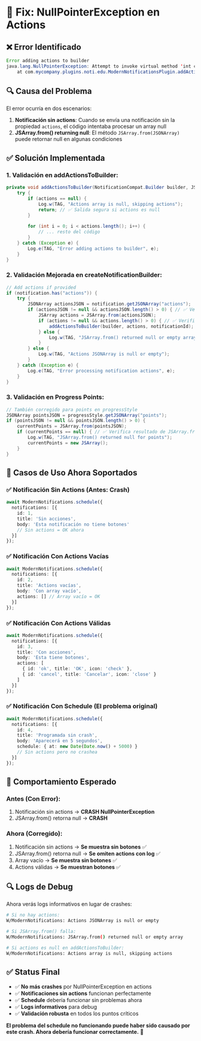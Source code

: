 # 🔧 Fix: NullPointerException en Actions

## ❌ **Error Identificado**

```java
Error adding actions to builder
java.lang.NullPointerException: Attempt to invoke virtual method 'int com.getcapacitor.JSArray.length()' on a null object reference
    at com.mycompany.plugins.noti.edu.ModernNotificationsPlugin.addActionsToBuilder(ModernNotificationsPlugin.java:646)
```

## 🔍 **Causa del Problema**

El error ocurría en dos escenarios:

1. **Notificación sin actions**: Cuando se envía una notificación sin la propiedad `actions`, el código intentaba procesar un array null
2. **JSArray.from() returning null**: El método `JSArray.from(JSONArray)` puede retornar null en algunas condiciones

## ✅ **Solución Implementada**

### **1. Validación en addActionsToBuilder:**

```java
private void addActionsToBuilder(NotificationCompat.Builder builder, JSArray actions, int notificationId) {
    try {
        if (actions == null) {
            Log.w(TAG, "Actions array is null, skipping actions");
            return; // ✅ Salida segura si actions es null
        }
        
        for (int i = 0; i < actions.length(); i++) {
            // ... resto del código
        }
    } catch (Exception e) {
        Log.e(TAG, "Error adding actions to builder", e);
    }
}
```

### **2. Validación Mejorada en createNotificationBuilder:**

```java
// Add actions if provided
if (notification.has("actions")) {
    try {
        JSONArray actionsJSON = notification.getJSONArray("actions");
        if (actionsJSON != null && actionsJSON.length() > 0) { // ✅ Verifica null y longitud
            JSArray actions = JSArray.from(actionsJSON);
            if (actions != null && actions.length() > 0) { // ✅ Verifica resultado de JSArray.from()
                addActionsToBuilder(builder, actions, notificationId);
            } else {
                Log.w(TAG, "JSArray.from() returned null or empty array");
            }
        } else {
            Log.w(TAG, "Actions JSONArray is null or empty");
        }
    } catch (Exception e) {
        Log.e(TAG, "Error processing notification actions", e);
    }
}
```

### **3. Validación en Progress Points:**

```java
// También corregido para points en progressStyle
JSONArray pointsJSON = progressStyle.getJSONArray("points");
if (pointsJSON != null && pointsJSON.length() > 0) {
    currentPoints = JSArray.from(pointsJSON);
    if (currentPoints == null) { // ✅ Verifica resultado de JSArray.from()
        Log.w(TAG, "JSArray.from() returned null for points");
        currentPoints = new JSArray();
    }
}
```

## 🧪 **Casos de Uso Ahora Soportados**

### **✅ Notificación Sin Actions (Antes: Crash)**
```typescript
await ModernNotifications.schedule({
  notifications: [{
    id: 1,
    title: 'Sin acciones',
    body: 'Esta notificación no tiene botones'
    // Sin actions = OK ahora
  }]
});
```

### **✅ Notificación Con Actions Vacías**
```typescript
await ModernNotifications.schedule({
  notifications: [{
    id: 2,
    title: 'Actions vacías',
    body: 'Con array vacío',
    actions: [] // Array vacío = OK
  }]
});
```

### **✅ Notificación Con Actions Válidas**
```typescript
await ModernNotifications.schedule({
  notifications: [{
    id: 3,
    title: 'Con acciones',
    body: 'Esta tiene botones',
    actions: [
      { id: 'ok', title: 'OK', icon: 'check' },
      { id: 'cancel', title: 'Cancelar', icon: 'close' }
    ]
  }]
});
```

### **✅ Notificación Con Schedule (El problema original)**
```typescript
await ModernNotifications.schedule({
  notifications: [{
    id: 4,
    title: 'Programada sin crash',
    body: 'Aparecerá en 5 segundos',
    schedule: { at: new Date(Date.now() + 5000) }
    // Sin actions pero no crashea
  }]
});
```

## 📱 **Comportamiento Esperado**

### **Antes (Con Error):**
1. Notificación sin actions → **CRASH NullPointerException**
2. JSArray.from() retorna null → **CRASH**

### **Ahora (Corregido):**
1. Notificación sin actions → **Se muestra sin botones** ✅
2. JSArray.from() retorna null → **Se omiten actions con log** ✅
3. Array vacío → **Se muestra sin botones** ✅
4. Actions válidas → **Se muestran botones** ✅

## 🔍 **Logs de Debug**

Ahora verás logs informativos en lugar de crashes:

```bash
# Si no hay actions:
W/ModernNotifications: Actions JSONArray is null or empty

# Si JSArray.from() falla:
W/ModernNotifications: JSArray.from() returned null or empty array

# Si actions es null en addActionsToBuilder:
W/ModernNotifications: Actions array is null, skipping actions
```

## ✅ **Status Final**

- ✅ **No más crashes** por NullPointerException en actions
- ✅ **Notificaciones sin actions** funcionan perfectamente
- ✅ **Schedule** debería funcionar sin problemas ahora
- ✅ **Logs informativos** para debug
- ✅ **Validación robusta** en todos los puntos críticos

**El problema del schedule no funcionando puede haber sido causado por este crash. Ahora debería funcionar correctamente.** 🎯